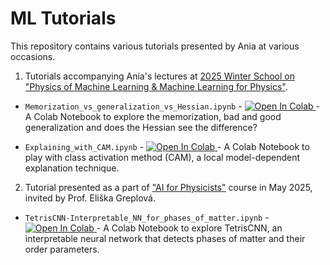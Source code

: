 # ML Tutorials
This repository contains various tutorials presented by Ania at various occasions.

1. Tutorials accompanying Ania's lectures at [2025 Winter School on "Physics of Machine Learning &amp; Machine Learning for Physics"](https://indico.fysik.su.se/event/8856/).

- `Memorization_vs_generalization_vs_Hessian.ipynb` - <a target="_blank" href="https://colab.research.google.com/github/Shmoo137/ML-Tutorials/blob/main/Memorization_vs_generalization_vs_Hessian.ipynb">
  <img src="https://colab.research.google.com/assets/colab-badge.svg" alt="Open In Colab"/>
</a> - A Colab Notebook to explore the memorization, bad and good generalization and does the Hessian see the difference?

- `Explaining_with_CAM.ipynb` - <a target="_blank" href="https://colab.research.google.com/github/Shmoo137/ML-Tutorials/blob/main/Explaining_with_CAM.ipynb">
  <img src="https://colab.research.google.com/assets/colab-badge.svg" alt="Open In Colab"/>
</a> - A Colab Notebook to play with class activation method (CAM), a local model-dependent explanation technique.

2. Tutorial presented as a part of ["AI for Physicists"](https://www.eliskagreplova.com/ai-for-physicists-ap3751) course in May 2025, invited by Prof. Eliška Greplová.
- `TetrisCNN-Interpretable_NN_for_phases_of_matter.ipynb` - <a target="_blank" href="https://colab.research.google.com/github/Shmoo137/ML-Tutorials/blob/main/TetrisCNN-Interpretable_NN_for_phases_of_matter.ipynb">
  <img src="https://colab.research.google.com/assets/colab-badge.svg" alt="Open In Colab"/>
</a> - A Colab Notebook to explore TetrisCNN, an interpretable neural network that detects phases of matter and their order parameters.